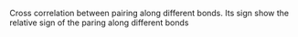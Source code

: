 Cross correlation between pairing along different bonds. Its sign show the relative sign of the paring along different bonds

